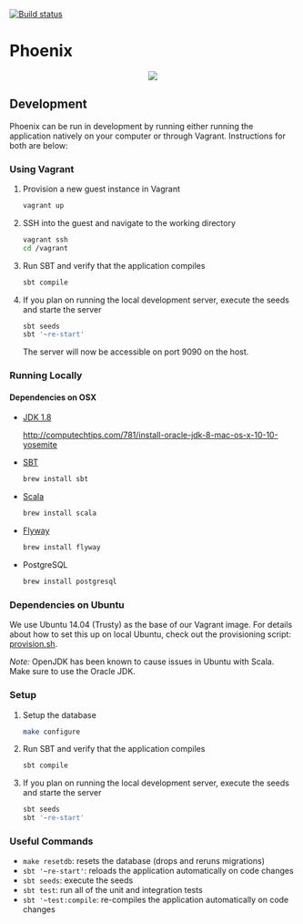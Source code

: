 [![Build status](https://badge.buildkite.com/20bc913b3e06b49544cd4354c92f675bdfd0cf93f5a4640d3e.svg)](https://buildkite.com/foxcommerce/phoenix-scala)

# Phoenix

<p align="center">
  <img src="http://images2.alphacoders.com/451/451370.jpg">
</p>

## Development

Phoenix can be run in development by running either running the application natively on your computer or through Vagrant. Instructions for both are below:

### Using Vagrant

1. Provision a new guest instance in Vagrant

    ```bash
    vagrant up
    ```

2. SSH into the guest and navigate to the working directory

    ```bash
    vagrant ssh
    cd /vagrant
    ```

3. Run SBT and verify that the application compiles

    ```bash
    sbt compile
    ```

4. If you plan on running the local development server, execute the seeds and starte the server

    ```bash
    sbt seeds
    sbt '~re-start'
    ```

    The server will now be accessible on port 9090 on the host.

### Running Locally

#### Dependencies on OSX

- [JDK 1.8](http://www.oracle.com/technetwork/java/javase/downloads/jdk8-downloads-2133151.html)

    http://computechtips.com/781/install-oracle-jdk-8-mac-os-x-10-10-yosemite

- [SBT](http://www.scala-sbt.org/)

    ```bash
    brew install sbt
    ```

- [Scala](http://www.scala-lang.org/)

    ```bash
    brew install scala
    ```

- [Flyway](http://flywaydb.org/getstarted/)

    ```bash
    brew install flyway
    ```

- PostgreSQL 

    ```bash
    brew install postgresql
    ```

### Dependencies on Ubuntu

We use Ubuntu 14.04 (Trusty) as the base of our Vagrant image. For details about how to set this up on local Ubuntu, check out the provisioning script: [provision.sh](https://github.com/FoxComm/phoenix-scala/blob/master/vagrant/provision.sh).

_Note:_ OpenJDK has been known to cause issues in Ubuntu with Scala. Make sure to use the Oracle JDK.

### Setup

1. Setup the database

    ```bash
    make configure
    ```
2. Run SBT and verify that the application compiles

    ```bash
    sbt compile
    ```

3. If you plan on running the local development server, execute the seeds and starte the server

    ```bash
    sbt seeds
    sbt '~re-start'
    ```

### Useful Commands  

- `make resetdb`: resets the database (drops and reruns migrations)
- `sbt '~re-start'`: reloads the application automatically on code changes
- `sbt seeds`: execute the seeds
- `sbt test`: run all of the unit and integration tests
- `sbt '~test:compile`: re-compiles the application automatically on code changes

